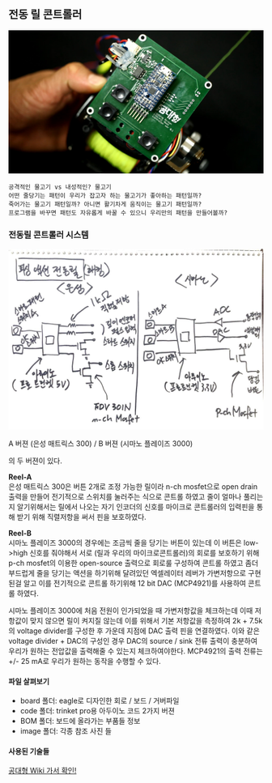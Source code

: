 ## 전동 릴 콘트롤러
![alt text](/ElectricReel/image/reel-B.jpg "reel-B")

```
공격적인 물고기 vs 내성적인? 물고기
어떤 줄당기는 패턴이 우리가 잡고자 하는 물고기가 좋아하는 패턴일까?
죽어가는 물고기 패턴일까? 아니면 활기차게 움직이는 물고기 패턴일까?
프로그램을 바꾸면 패턴도 자유롭게 바꿀 수 있으니 우리만의 패턴을 만들어볼까?
```
### 전동릴 콘트롤러 시스템

![alt text](/ElectricReel/image/ReelController-sketch.jpg "reel")

A 버젼 (은성 매트릭스 300) / B 버젼 (시마노 플레이즈 3000)  

의 두 버젼이 있다.  

**Reel-A**  
은성 매트릭스 300은 버튼 2개로 조정 가능한 릴이라 n-ch mosfet으로
open drain 출력을 만들어 전기적으로 스위치를 눌러주는 식으로 콘트롤 하였고
줄이 얼마나 풀리는지 알기위해서는 릴에서 나오는 자기 인코더의 신호를
마이크로 콘트롤러의 입력핀을 통해 받기 위해 직렬저항을 써서 핀을 보호하였다.


**Reel-B**  
시마노 플레이즈 3000의 경우에는 조금씩 줄을 당기는 버튼이 있는데 이 버튼은 low->high 신호를 줘야해서 서로 (릴과 우리의 마이크로콘트롤러)의 회로를 보호하기 위해 p-ch mosfet의 이용한 open-source 출력으로 회로룰 구성하여 콘트롤 하였고 좀더 부드럽게 줄을 당기는 액션을 하기위해 달려있던 엑셀레이터 레버가 가변저항으로 구현된걸 알고 이를 전기적으로 콘트롤 하기위해 12 bit DAC (MCP4921)를 사용하여 콘트롤 하였다.

시마노 플레이즈 3000에 처음 전원이 인가되었을 때 가변저항값을 체크하는데 이때 저항값이 맞지 않으면 릴이 켜지질 않는데 이를 위해서 기본 저항값을 측정하여 2k + 7.5k의 voltage divider를 구성한 후 가운데 지점에 DAC 출력 핀을 연결하였다. 이와 같은 voltage divider + DAC의 구성인 경우 DAC의 source / sink 전류 출력이 충분하여 우리가 원하는 전압값을 출력해줄 수 있는지 체크하여야한다. MCP4921의 출력 전류는 +/- 25 mA로 우리가 원하는 동작을 수행할 수 있다.

#### 파일 살펴보기
- board 폴더: eagle로 디자인한 회로 / 보드 / 거버파일
- code 폴더: trinket pro용 아두이노 코드 2가지 버젼
- BOM 폴더: 보드에 올라가는 부품들 정보
- image 폴더: 각종 참조 사진 들

#### 사용된 기술들
[공대형 Wiki 가서 확인!](https://github.com/gradefree-eng/Fishing/wiki/F%ED%95%99%EC%A0%90-%EA%B3%B5%EB%8C%80%ED%98%95-%EC%9C%84%ED%82%A4)
